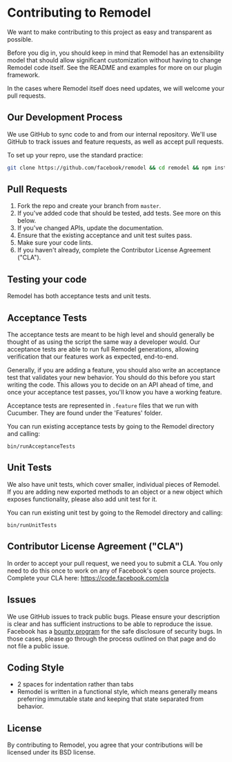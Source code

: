 # Contributing to Remodel

We want to make contributing to this project as easy and transparent as possible.

Before you dig in, you should keep in mind that Remodel has an extensibility model that should allow significant customization without having to change Remodel code itself. See the README and examples for more on our plugin framework.

In the cases where Remodel itself does need updates, we will welcome your pull requests.

## Our Development Process

We use GitHub to sync code to and from our internal repository. We'll use GitHub to track issues and feature requests, as well as accept pull requests.

To set up your repro, use the standard practice:

```sh
git clone https://github.com/facebook/remodel && cd remodel && npm install
```

## Pull Requests

1. Fork the repo and create your branch from `master`.
2. If you've added code that should be tested, add tests. See more on this below.
3. If you've changed APIs, update the documentation.
4. Ensure that the existing acceptance and unit test suites pass.
5. Make sure your code lints.
6. If you haven't already, complete the Contributor License Agreement ("CLA").

## Testing your code

Remodel has both acceptance tests and unit tests.

## Acceptance Tests

The acceptance tests are meant to be high level and should generally be thought of as using the script the same way a developer would. Our acceptance tests are able to run full Remodel generations, allowing verification that our features work as expected, end-to-end.

Generally, if you are adding a feature, you should also write an acceptance test that validates  your new behavior. You should do this before you start writing the code. This allows you to decide on an API ahead of time, and once your acceptance test passes, you'll know you have a working feature.

Acceptance tests are represented in `.feature` files that we run with Cucumber. They are found under the 'Features' folder.

You can run existing acceptance tests by going to the Remodel directory and calling:

`bin/runAcceptanceTests`

## Unit Tests

We also have unit tests, which cover smaller, individual pieces of Remodel. If you are adding new exported methods to an object or a new object which exposes functionality, please also add unit test for it.

You can run existing unit test by going to the Remodel directory and calling:

`bin/runUnitTests`

## Contributor License Agreement ("CLA")

In order to accept your pull request, we need you to submit a CLA. You only need to do this once to work on any of Facebook's open source projects.
Complete your CLA here: https://code.facebook.com/cla

## Issues

We use GitHub issues to track public bugs. Please ensure your description is clear and has sufficient instructions to be able to reproduce the issue.
Facebook has a [bounty program](https://www.facebook.com/whitehat/) for the safe disclosure of security bugs. In those cases, please go through the process outlined on that page and do not file a public issue.

## Coding Style

* 2 spaces for indentation rather than tabs
* Remodel is written in a functional style, which means generally means preferring immutable state and keeping that state separated from behavior.

## License

By contributing to Remodel, you agree that your contributions will be licensed under its BSD license.
